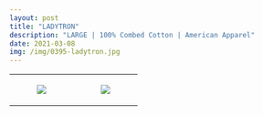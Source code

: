 ```yaml
---
layout: post
title: "LADYTRON"
description: "LARGE | 100% Combed Cotton | American Apparel"
date: 2021-03-08
img: /img/0395-ladytron.jpg
---
```




<table style="width:100%;"><tr><td style="vertical-align:top;">
      <figure class="tmblr-full" data-orig-height="2048" data-orig-width="1365" data-orig-src="https://concertshirts.netlify.app/shirts/0395/0395-01.jpg"><img src="https://64.media.tumblr.com/8b0ace3f478b776e6a3c9942ef779a64/c546b9fe4f6d7a01-3c/s540x810/e5d4326b57a1a0879620b9f5cfb0e00d55f305d2.jpg" data-orig-height="2048" data-orig-width="1365" data-orig-src="https://concertshirts.netlify.app/shirts/0395/0395-01.jpg"/></figure></td>
    <td style="vertical-align:top;">
      <figure class="tmblr-full" data-orig-height="2048" data-orig-width="1365" data-orig-src="https://concertshirts.netlify.app/shirts/0395/0395-02.jpg"><img src="https://64.media.tumblr.com/766cdb2430b1edadde6f086aa841e2d8/c546b9fe4f6d7a01-bf/s540x810/42e38f0f349451b7448e52aa69ebd218f8c6bfc3.jpg" data-orig-height="2048" data-orig-width="1365" data-orig-src="https://concertshirts.netlify.app/shirts/0395/0395-02.jpg"/></figure></td>
  </tr></table>
